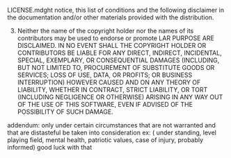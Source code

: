 LICENSE.mdght notice, this list of conditions and the following disclaimer in the documentation and/or other materials provided with the distribution.

3. Neither the name of the copyright holder nor the names of its contributors may be used to endorse or promote LAR PURPOSE ARE DISCLAIMED. IN NO EVENT SHALL THE COPYRIGHT HOLDER OR CONTRIBUTORS BE LIABLE FOR ANY DIRECT, INDIRECT, INCIDENTAL, SPECIAL, EXEMPLARY, OR CONSEQUENTIAL DAMAGES (INCLUDING, BUT NOT LIMITED TO, PROCUREMENT OF SUBSTITUTE GOODS OR SERVICES; LOSS OF USE, DATA, OR PROFITS; OR BUSINESS INTERRUPTION) HOWEVER CAUSED AND ON ANY THEORY OF LIABILITY, WHETHER IN CONTRACT, STRICT LIABILITY, OR TORT (INCLUDING NEGLIGENCE OR OTHERWISE) ARISING IN ANY WAY OUT OF THE USE OF THIS SOFTWARE, EVEN IF ADVISED OF THE POSSIBILITY OF SUCH DAMAGE. 

addendum: only under certain circumstances that are not warranted and that are distasteful be taken into consideration ex: ( under standing, level playing field, mental health, patriotic values, case of injury, probably informed) good luck with that 
 
